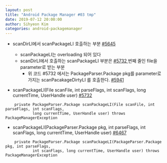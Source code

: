 ```yaml
---
layout: post
title: "Android Package Manager #03 tmp"
date: 2019-07-12 20:00:00
author: Sihyeon Kim
categories: android-packagemanager
---
```


- scanDirLI에서 scanPackageLI 호출하는 부분 [ #5645 ](https://android.googlesource.com/platform/frameworks/base/+/refs/tags/android-6.0.1_r77/services/core/java/com/android/server/pm/PackageManagerService.java#5645)    
  - scanPackageLI는 overloading 되어 있다  
  - scanDirLI에서 호출하는 scanPackageLI 부분은 [ #5732 ](https://android.googlesource.com/platform/frameworks/base/+/refs/tags/android-6.0.1_r77/services/core/java/com/android/server/pm/PackageManagerService.java#5732) 번째 줄인 file을 parameter로 받는 부분  
    - 위 코드 #5732 에서는 PackageParser.Package pkg를 parameter로 가지는 scanPacakageDirtyLI 를 호출한다. [ #5941 ](https://android.googlesource.com/platform/frameworks/base/+/refs/tags/android-6.0.1_r77/services/core/java/com/android/server/pm/PackageManagerService.java#5941)   


- scanPackageLI(File scanFile, int parseFlags, int scanFlags, long currentTime, UserHandle user) [ #5732 ](https://android.googlesource.com/platform/frameworks/base/+/refs/tags/android-6.0.1_r77/services/core/java/com/android/server/pm/PackageManagerService.java#5732)    
```
    private PackageParser.Package scanPackageLI(File scanFile, int parseFlags, int scanFlags,
            long currentTime, UserHandle user) throws PackageManagerException
```



- scanPackageLI(PackageParser.Package pkg, int parseFlags, int scanFlags, long currentTime, UserHandle user)
[ #6467 ](https://android.googlesource.com/platform/frameworks/base/+/refs/tags/android-6.0.1_r77/services/core/java/com/android/server/pm/PackageManagerService.java#6467)    
```
    private PackageParser.Package scanPackageLI(PackageParser.Package pkg, int parseFlags,
            int scanFlags, long currentTime, UserHandle user) throws PackageManagerException
```
